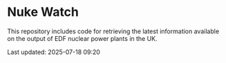 # Nuke Watch

This repository includes code for retrieving the latest information available on the output of EDF nuclear power plants in the UK.

Last updated: 2025-07-18 09:20